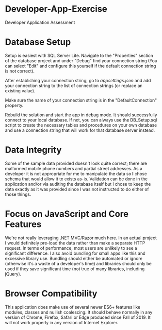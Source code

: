 # Developer-App-Exercise
Developer Application  Assessment

# Database Setup
Setup is easiest with SQL Server Lite. Navigate to the "Properties" section of the database project and under "Debug" find your connection string (You can select "Edit" and configure this yourself if the default connection string is not correct). 

After establishing your connection string, go to *appsettings.json* and add your connection string to the list of connection strings (or replace an existing value). 

Make sure the name of your connection string is in the "DefaultConnection" property. 

Rebuild the solution and start the app in debug mode. It should successfully connect to your local database. If not, you can always use the DB_Setup.sql script to create the necessary tables and procedures on your own database and use a connection string that will work for that database server instead. 

# Data Integrity
Some of the sample data provided doesn't look quite correct; there are malformed mobile phone numbers and partial street addresses. As a developer it is not appropriate for me to manipulate the data so I chose schema that would allow it to exists as-is. Validation can be done in the application and/or via auditing the database itself but I chose to keep the data exactly as it was provided since I was not instructed to do either of those things. 

# Focus on JavaScript and Core Features 
We're not really leveraging .NET MVC/Razor much here. In an actual project I would definitely pre-load the data rather than make a separate HTTP request. In terms of performance, most users are unlikely to see a significant difference. I also avoid bundling for small apps like this and excessive library use. Bundling should either be automated or ignore (otherwise it's a waste of a developer's time) and libraries should only be used if they save significant time (not true of many libraries, including jQuery). 

# Browser Compatibility
This application does make use of several newer ES6+ features like modules, classes and nullish coalescing. It should behave normally in any version of Chrome, Firefox, Safari or Edge produced since Fall of 2019. It will not work properly in any version of Internet Explorer. 
